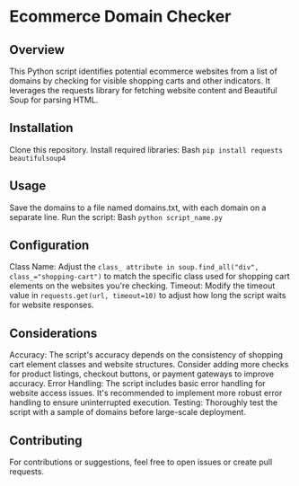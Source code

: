 # Ecommerce Domain Checker

## Overview

This Python script identifies potential ecommerce websites from a list of domains by checking for visible shopping carts and other indicators. It leverages the requests library for fetching website content and Beautiful Soup for parsing HTML.

## Installation

Clone this repository.
Install required libraries:
Bash
```pip install requests beautifulsoup4```
## Usage

Save the domains to a file named domains.txt, with each domain on a separate line.
Run the script:
Bash
```python script_name.py```
## Configuration

Class Name: Adjust the ```class_ attribute in soup.find_all("div", class_="shopping-cart")``` to match the specific class used for shopping cart elements on the websites you're checking.
Timeout: Modify the timeout value in ```requests.get(url, timeout=10)``` to adjust how long the script waits for website responses.
## Considerations

Accuracy: The script's accuracy depends on the consistency of shopping cart element classes and website structures. Consider adding more checks for product listings, checkout buttons, or payment gateways to improve accuracy.
Error Handling: The script includes basic error handling for website access issues. It's recommended to implement more robust error handling to ensure uninterrupted execution.
Testing: Thoroughly test the script with a sample of domains before large-scale deployment.
## Contributing

For contributions or suggestions, feel free to open issues or create pull requests.
